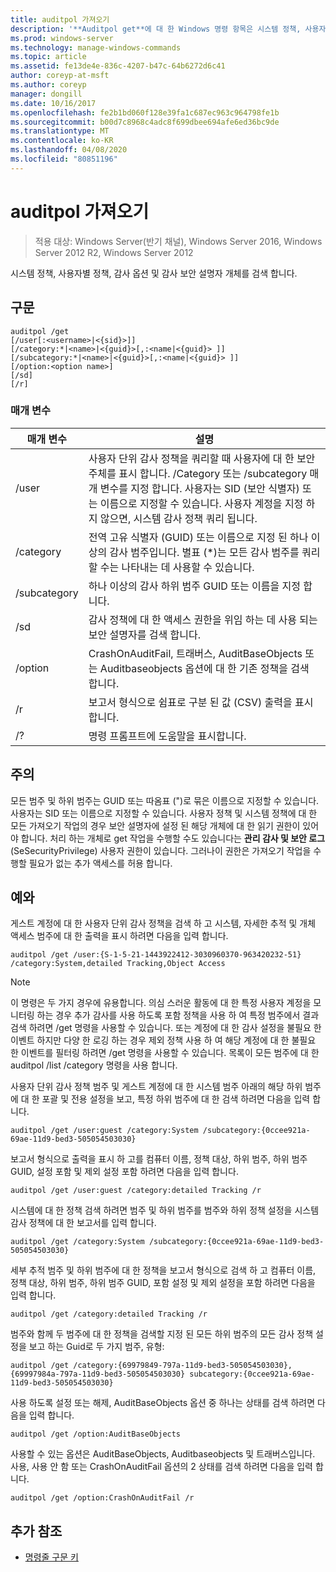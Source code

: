 ```yaml
---
title: auditpol 가져오기
description: '**Auditpol get**에 대 한 Windows 명령 항목은 시스템 정책, 사용자별 정책, 감사 옵션 및 감사 보안 설명자 개체를 검색 합니다.'
ms.prod: windows-server
ms.technology: manage-windows-commands
ms.topic: article
ms.assetid: fe13de4e-836c-4207-b47c-64b6272d6c41
author: coreyp-at-msft
ms.author: coreyp
manager: dongill
ms.date: 10/16/2017
ms.openlocfilehash: fe2b1bd060f128e39fa1c687ec963c964798fe1b
ms.sourcegitcommit: b00d7c8968c4adc8f699dbee694afe6ed36bc9de
ms.translationtype: MT
ms.contentlocale: ko-KR
ms.lasthandoff: 04/08/2020
ms.locfileid: "80851196"
---
```

# <a name="auditpol-get"></a>auditpol 가져오기

>적용 대상: Windows Server(반기 채널), Windows Server 2016, Windows Server 2012 R2, Windows Server 2012

시스템 정책, 사용자별 정책, 감사 옵션 및 감사 보안 설명자 개체를 검색 합니다.

## <a name="syntax"></a>구문

```
auditpol /get 
[/user[:<username>|<{sid}>]]
[/category:*|<name>|<{guid}>[,:<name|<{guid}> ]]
[/subcategory:*|<name>|<{guid}>[,:<name|<{guid}> ]]
[/option:<option name>]
[/sd]
[/r]
```

### <a name="parameters"></a>매개 변수

| 매개 변수 | 설명 |
| --------- | ----------- |
| /user | 사용자 단위 감사 정책을 쿼리할 때 사용자에 대 한 보안 주체를 표시 합니다. /Category 또는 /subcategory 매개 변수를 지정 합니다. 사용자는 SID (보안 식별자) 또는 이름으로 지정할 수 있습니다. 사용자 계정을 지정 하지 않으면, 시스템 감사 정책 쿼리 됩니다. |
| /category | 전역 고유 식별자 (GUID) 또는 이름으로 지정 된 하나 이상의 감사 범주입니다. 별표 (*)는 모든 감사 범주를 쿼리할 수는 나타내는 데 사용할 수 있습니다. |
| /subcategory | 하나 이상의 감사 하위 범주 GUID 또는 이름을 지정 합니다. |
| /sd | 감사 정책에 대 한 액세스 권한을 위임 하는 데 사용 되는 보안 설명자를 검색 합니다. |
| /option | CrashOnAuditFail, 트래버스, AuditBaseObjects 또는 Auditbaseobjects 옵션에 대 한 기존 정책을 검색 합니다. |
| /r | 보고서 형식으로 쉼표로 구분 된 값 (CSV) 출력을 표시합니다. |
| /? | 명령 프롬프트에 도움말을 표시합니다. |

## <a name="remarks"></a>주의

모든 범주 및 하위 범주는 GUID 또는 따옴표 (")로 묶은 이름으로 지정할 수 있습니다. 사용자는 SID 또는 이름으로 지정할 수 있습니다.
사용자 정책 및 시스템 정책에 대 한 모든 가져오기 작업의 경우 보안 설명자에 설정 된 해당 개체에 대 한 읽기 권한이 있어야 합니다. 처리 하는 개체로 get 작업을 수행할 수도 있습니다는 **관리 감사 및 보안 로그** (SeSecurityPrivilege) 사용자 권한이 있습니다. 그러나이 권한은 가져오기 작업을 수행할 필요가 없는 추가 액세스를 허용 합니다.

## <a name="examples"></a><a name=BKMK_examples></a>예와

게스트 계정에 대 한 사용자 단위 감사 정책을 검색 하 고 시스템, 자세한 추적 및 개체 액세스 범주에 대 한 출력을 표시 하려면 다음을 입력 합니다.

```
auditpol /get /user:{S-1-5-21-1443922412-3030960370-963420232-51} /category:System,detailed Tracking,Object Access
```

> [!NOTE]
> 이 명령은 두 가지 경우에 유용합니다. 의심 스러운 활동에 대 한 특정 사용자 계정을 모니터링 하는 경우 추가 감사를 사용 하도록 포함 정책을 사용 하 여 특정 범주에서 결과 검색 하려면 /get 명령을 사용할 수 있습니다. 또는 계정에 대 한 감사 설정을 불필요 한 이벤트 하지만 다양 한 로깅 하는 경우 제외 정책 사용 하 여 해당 계정에 대 한 불필요 한 이벤트를 필터링 하려면 /get 명령을 사용할 수 있습니다. 목록이 모든 범주에 대 한 auditpol /list /category 명령을 사용 합니다.

사용자 단위 감사 정책 범주 및 게스트 계정에 대 한 시스템 범주 아래의 해당 하위 범주에 대 한 포괄 및 전용 설정을 보고, 특정 하위 범주에 대 한 검색 하려면 다음을 입력 합니다.

```
auditpol /get /user:guest /category:System /subcategory:{0ccee921a-69ae-11d9-bed3-505054503030}
```

보고서 형식으로 출력을 표시 하 고를 컴퓨터 이름, 정책 대상, 하위 범주, 하위 범주 GUID, 설정 포함 및 제외 설정 포함 하려면 다음을 입력 합니다.

```
auditpol /get /user:guest /category:detailed Tracking /r
```

시스템에 대 한 정책 검색 하려면 범주 및 하위 범주를 범주와 하위 정책 설정을 시스템 감사 정책에 대 한 보고서를 입력 합니다.

```
auditpol /get /category:System /subcategory:{0ccee921a-69ae-11d9-bed3-505054503030}
```

세부 추적 범주 및 하위 범주에 대 한 정책을 보고서 형식으로 검색 하 고 컴퓨터 이름, 정책 대상, 하위 범주, 하위 범주 GUID, 포함 설정 및 제외 설정을 포함 하려면 다음을 입력 합니다.

```
auditpol /get /category:detailed Tracking /r
```

범주와 함께 두 범주에 대 한 정책을 검색할 지정 된 모든 하위 범주의 모든 감사 정책 설정을 보고 하는 Guid로 두 가지 범주, 유형:

```
auditpol /get /category:{69979849-797a-11d9-bed3-505054503030},{69997984a-797a-11d9-bed3-505054503030} subcategory:{0ccee921a-69ae-11d9-bed3-505054503030}
```

사용 하도록 설정 또는 해제, AuditBaseObjects 옵션 중 하나는 상태를 검색 하려면 다음을 입력 합니다.

```
auditpol /get /option:AuditBaseObjects
```

사용할 수 있는 옵션은 AuditBaseObjects, Auditbaseobjects 및 트래버스입니다. 사용, 사용 안 함 또는 CrashOnAuditFail 옵션의 2 상태를 검색 하려면 다음을 입력 합니다.

```
auditpol /get /option:CrashOnAuditFail /r
```

## <a name="additional-references"></a>추가 참조
- [명령줄 구문 키](command-line-syntax-key.md)

